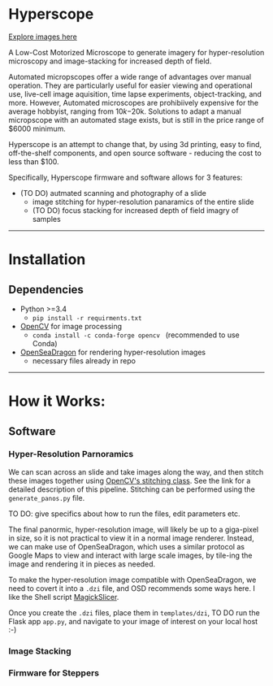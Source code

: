 # Hyperscope

[Explore images here](https://momonala.github.io/hyperscope.github.io/)

A Low-Cost Motorized Microscope to generate imagery for hyper-resolution microscopy and image-stacking for increased depth of field. 

Automated micropscopes offer a wide range of advantages over manual operation. They are particularly useful for easier viewing and operational use, live-cell image aquisition, time lapse experiments, object-tracking, and more. However, Automated microscopes are prohibiively expensive for the average hobbyist, ranging from $10k-$20k. Solutions to adapt a manual micropscope with an automated stage exists, but is still in the price range of $6000 minimum. 

Hyperscope is an attempt to change that, by using 3d printing, easy to find, off-the-shelf components, and open source software  - reducing the cost to less than $100. 

Specifically, Hyperscope firmware and software allows for 3 features: 
 
- (TO DO) autmated scanning and photography of a slide
    - image stitching for hyper-resolution panaramics of the entire slide
    - (TO DO) focus stacking for increased depth of field imagry of samples

---     
# Installation 
## Dependencies 
-  Python >=3.4
    - `pip install -r requirments.txt`
- [OpenCV](https://opencv.org/) for image processing
    - `conda install -c conda-forge opencv ` (recommended to use Conda)
- [OpenSeaDragon](https://openseadragon.github.io/#downloadh) for rendering hyper-resolution images
    - necessary files already in repo

--- 
# How it Works:

## Software
### Hyper-Resolution Parnoramics
We can scan across an slide and take images along the way, and then stitch these images together using [OpenCV's stitching class](https://docs.opencv.org/2.4/modules/stitching/doc/introduction.html). See the link for a detailed description of this pipeline. Stitching can be performed using the `generate_panos.py` file. 

TO DO: give specifics about how to run the files, edit parameters etc. 

The final panormic, hyper-resolution image, will likely be up to a giga-pixel in size, so it is not practical to view it in a normal image renderer. Instead, we can make use of OpenSeaDragon, which uses a similar protocol as Google Maps to view and interact with large scale images, by tile-ing the image and rendering it in pieces as needed. 

To make the hyper-resolution image compatible with OpenSeaDragon, we need to covert it into a `.dzi` file, and OSD recommends some ways here. I like the Shell script [MagickSlicer](https://github.com/VoidVolker/MagickSlicer). 

Once you create the `.dzi` files, place them in `templates/dzi`, TO DO run the Flask app `app.py`, and navigate to your image of interest on your local host :-) 

### Image Stacking

### Firmware for Steppers

